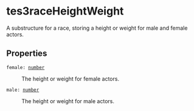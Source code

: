 # tes3raceHeightWeight

A substructure for a race, storing a height or weight for male and female actors.

## Properties

<dl class="describe">
<dt><code class="descname">female: <a href="https://mwse.readthedocs.io/en/latest/lua/type/number.html">number</a></code></dt>
<dd>

The height or weight for female actors.

</dd>
<dt><code class="descname">male: <a href="https://mwse.readthedocs.io/en/latest/lua/type/number.html">number</a></code></dt>
<dd>

The height or weight for male actors.

</dd>
</dl>
